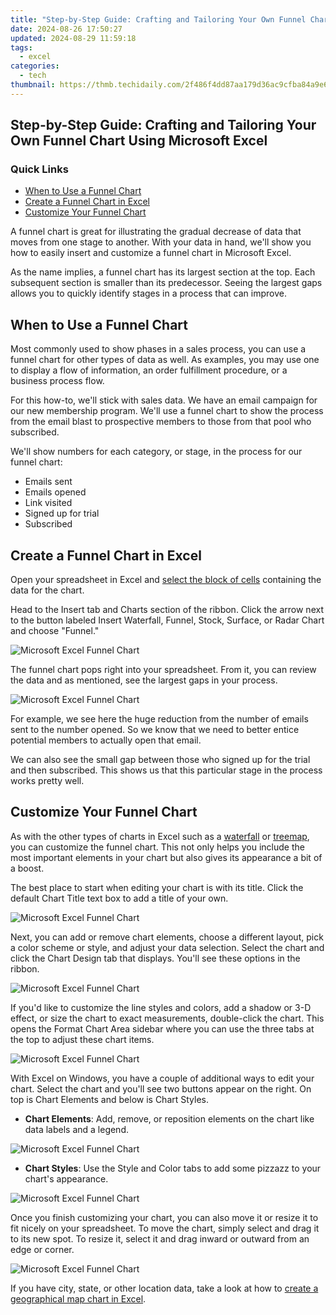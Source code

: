 ```yaml
---
title: "Step-by-Step Guide: Crafting and Tailoring Your Own Funnel Chart Using Microsoft Excel"
date: 2024-08-26 17:50:27
updated: 2024-08-29 11:59:18
tags:
  - excel
categories:
  - tech
thumbnail: https://thmb.techidaily.com/2f486f4dd87aa179d36ac9cfba84a9e655bb2170ba42ee253c3df8a8c92937c0.jpg
---
```


## Step-by-Step Guide: Crafting and Tailoring Your Own Funnel Chart Using Microsoft Excel

### Quick Links

* [When to Use a Funnel Chart](https://iphone-unlock.techidaily.com/how-to-unlock-stolen-apple-iphone-12-in-different-conditionsin-drfone-by-drfone-ios/)
* [Create a Funnel Chart in Excel](https://tiktok-videos.techidaily.com/new-chortling-chronicles-new-comedy-sensations-on-tiktok/)
* [Customize Your Funnel Chart](https://instagram-video-recordings.techidaily.com/new-spotlight-on-recent-unfollows-on-instagram-for-2024/)

 A funnel chart is great for illustrating the gradual decrease of data that moves from one stage to another. With your data in hand, we'll show you how to easily insert and customize a funnel chart in Microsoft Excel.

 As the name implies, a funnel chart has its largest section at the top. Each subsequent section is smaller than its predecessor. Seeing the largest gaps allows you to quickly identify stages in a process that can improve.

##  When to Use a Funnel Chart

 Most commonly used to show phases in a sales process, you can use a funnel chart for other types of data as well. As examples, you may use one to display a flow of information, an order fulfillment procedure, or a business process flow.

 For this how-to, we'll stick with sales data. We have an email campaign for our new membership program. We'll use a funnel chart to show the process from the email blast to prospective members to those from that pool who subscribed.

 We'll show numbers for each category, or stage, in the process for our funnel chart:

* Emails sent
* Emails opened
* Link visited
* Signed up for trial
* Subscribed

##  Create a Funnel Chart in Excel

 Open your spreadsheet in Excel and [select the block of cells](https://buynow-tips.techidaily.com/exploring-a-ravaged-world-on-motorcycle-in-days-gone-our-comprehhavis-review/) containing the data for the chart.

 Head to the Insert tab and Charts section of the ribbon. Click the arrow next to the button labeled Insert Waterfall, Funnel, Stock, Surface, or Radar Chart and choose "Funnel."

![Microsoft Excel Funnel Chart](https://static1.howtogeekimages.com/wordpress/wp-content/uploads/2021/09/ExcelFunnelChart.png) 

 The funnel chart pops right into your spreadsheet. From it, you can review the data and as mentioned, see the largest gaps in your process.

![Microsoft Excel Funnel Chart](https://static1.howtogeekimages.com/wordpress/wp-content/uploads/2021/09/ExcelFunnelChart.png) 

 For example, we see here the huge reduction from the number of emails sent to the number opened. So we know that we need to better entice potential members to actually open that email.

 We can also see the small gap between those who signed up for the trial and then subscribed. This shows us that this particular stage in the process works pretty well.

##  Customize Your Funnel Chart

 As with the other types of charts in Excel such as a [waterfall](https://youtube-docs.techidaily.com/approved-strategies-for-effective-youtube-playlist-distribution/) or [treemap](https://extra-guidance.techidaily.com/maximizing-value-in-your-cloud-service-expenditure-for-2024/), you can customize the funnel chart. This not only helps you include the most important elements in your chart but also gives its appearance a bit of a boost.

 The best place to start when editing your chart is with its title. Click the default Chart Title text box to add a title of your own.

![Microsoft Excel Funnel Chart](https://static1.howtogeekimages.com/wordpress/wp-content/uploads/2021/09/ExcelFunnelChart.png) 

 Next, you can add or remove chart elements, choose a different layout, pick a color scheme or style, and adjust your data selection. Select the chart and click the Chart Design tab that displays. You'll see these options in the ribbon.

![Microsoft Excel Funnel Chart](https://static1.howtogeekimages.com/wordpress/wp-content/uploads/2021/09/ExcelFunnelChart.png) 

 If you'd like to customize the line styles and colors, add a shadow or 3-D effect, or size the chart to exact measurements, double-click the chart. This opens the Format Chart Area sidebar where you can use the three tabs at the top to adjust these chart items.

![Microsoft Excel Funnel Chart](https://static1.howtogeekimages.com/wordpress/wp-content/uploads/2021/09/ExcelFunnelChart.png) 

 With Excel on Windows, you have a couple of additional ways to edit your chart. Select the chart and you'll see two buttons appear on the right. On top is Chart Elements and below is Chart Styles.

* **Chart Elements**: Add, remove, or reposition elements on the chart like data labels and a legend.

![Microsoft Excel Funnel Chart](https://static1.howtogeekimages.com/wordpress/wp-content/uploads/2021/09/ExcelFunnelChart.png) 

* **Chart Styles**: Use the Style and Color tabs to add some pizzazz to your chart's appearance.

![Microsoft Excel Funnel Chart](https://static1.howtogeekimages.com/wordpress/wp-content/uploads/2021/09/ExcelFunnelChart.png) 

 Once you finish customizing your chart, you can also move it or resize it to fit nicely on your spreadsheet. To move the chart, simply select and drag it to its new spot. To resize it, select it and drag inward or outward from an edge or corner.

![Microsoft Excel Funnel Chart](https://static1.howtogeekimages.com/wordpress/wp-content/uploads/2021/09/ExcelFunnelChart.png) 

 If you have city, state, or other location data, take a look at how to [create a geographical map chart in Excel](https://data-safeguard.techidaily.com/2024s-ultimate-guide-to-the-best-iphone-data-restoration-software-for-ios-17-devices/).

<ins class="adsbygoogle"
     style="display:block"
     data-ad-format="autorelaxed"
     data-ad-client="ca-pub-7571918770474297"
     data-ad-slot="1223367746"></ins>



<ins class="adsbygoogle"
     style="display:block"
     data-ad-client="ca-pub-7571918770474297"
     data-ad-slot="8358498916"
     data-ad-format="auto"
     data-full-width-responsive="true"></ins>
